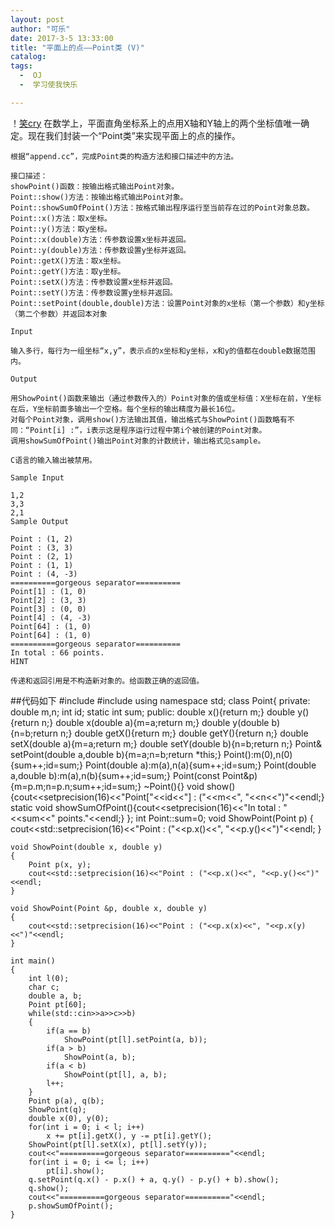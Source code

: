 ```yaml
---
layout: post
author: "可乐"
date: 2017-3-5 13:33:00
title: "平面上的点——Point类 (V)"
catalog:
tags:
  -  OJ
  -  学习使我快乐

---
```

！[笑cry](./img/2016-12-31.jpg)
	在数学上，平面直角坐标系上的点用X轴和Y轴上的两个坐标值唯一确定。现在我们封装一个“Point类”来实现平面上的点的操作。
	
	根据“append.cc”，完成Point类的构造方法和接口描述中的方法。
	
	接口描述：
	showPoint()函数：按输出格式输出Point对象。
	Point::show()方法：按输出格式输出Point对象。
	Point::showSumOfPoint()方法：按格式输出程序运行至当前存在过的Point对象总数。
	Point::x()方法：取x坐标。
	Point::y()方法：取y坐标。
	Point::x(double)方法：传参数设置x坐标并返回。
	Point::y(double)方法：传参数设置y坐标并返回。
	Point::getX()方法：取x坐标。
	Point::getY()方法：取y坐标。
	Point::setX()方法：传参数设置x坐标并返回。
	Point::setY()方法：传参数设置y坐标并返回。
	Point::setPoint(double,double)方法：设置Point对象的x坐标（第一个参数）和y坐标（第二个参数）并返回本对象
	
	Input  
	
	输入多行，每行为一组坐标“x,y”，表示点的x坐标和y坐标，x和y的值都在double数据范围内。
	
	Output  
	
	用ShowPoint()函数来输出（通过参数传入的）Point对象的值或坐标值：X坐标在前，Y坐标在后，Y坐标前面多输出一个空格。每个坐标的输出精度为最长16位。
	对每个Point对象，调用show()方法输出其值，输出格式与ShowPoint()函数略有不同：“Point[i] :”，i表示这是程序运行过程中第i个被创建的Point对象。
	调用showSumOfPoint()输出Point对象的计数统计，输出格式见sample。
	
	C语言的输入输出被禁用。
	
	Sample Input
	
	1,2
	3,3
	2,1
	Sample Output
	
	Point : (1, 2)
	Point : (3, 3)
	Point : (2, 1)
	Point : (1, 1)
	Point : (4, -3)
	==========gorgeous separator==========
	Point[1] : (1, 0)
	Point[2] : (3, 3)
	Point[3] : (0, 0)
	Point[4] : (4, -3)
	Point[64] : (1, 0)
	Point[64] : (1, 0)
	==========gorgeous separator==========
	In total : 66 points.
	HINT
	
	传递和返回引用是不构造新对象的。给函数正确的返回值。 


##代码如下
	#include <iostream>
    #include <iomanip>
	using namespace std;
	class Point{
	private:
	    double m,n;
	    int id;
	    static int sum;
	public:
	    double x(){return m;}
	    double y(){return n;}
	    double x(double a){m=a;return m;}
	    double y(double b){n=b;return n;}
	    double getX(){return m;}
	    double getY(){return n;}
	    double setX(double a){m=a;return m;}
	    double setY(double b){n=b;return n;}
	    Point& setPoint(double a,double b){m=a;n=b;return *this;}
	    Point():m(0),n(0){sum++;id=sum;}
	    Point(double a):m(a),n(a){sum++;id=sum;}
	    Point(double a,double b):m(a),n(b){sum++;id=sum;}
	    Point(const Point&p){m=p.m;n=p.n;sum++;id=sum;}
	    ~Point(){}
	    void show(){cout<<setprecision(16)<<"Point["<<id<<"] : ("<<m<<", "<<n<<")"<<endl;}
	    static void showSumOfPoint(){cout<<setprecision(16)<<"In total : "<<sum<<" points."<<endl;}
	};
	int Point::sum=0;
	void ShowPoint(Point p)
	{
	    cout<<std::setprecision(16)<<"Point : ("<<p.x()<<", "<<p.y()<<")"<<endl;
	}
	
	void ShowPoint(double x, double y)
	{
	    Point p(x, y);
	    cout<<std::setprecision(16)<<"Point : ("<<p.x()<<", "<<p.y()<<")"<<endl;
	}
	
	void ShowPoint(Point &p, double x, double y)
	{
	    cout<<std::setprecision(16)<<"Point : ("<<p.x(x)<<", "<<p.x(y)<<")"<<endl;
	}
	
	int main()
	{
	    int l(0);
	    char c;
	    double a, b;
	    Point pt[60];
	    while(std::cin>>a>>c>>b)
	    {
	        if(a == b)
	            ShowPoint(pt[l].setPoint(a, b));
	        if(a > b)
	            ShowPoint(a, b);
	        if(a < b)
	            ShowPoint(pt[l], a, b);
	        l++;
	    }
	    Point p(a), q(b);
	    ShowPoint(q);
	    double x(0), y(0);
	    for(int i = 0; i < l; i++)
	        x += pt[i].getX(), y -= pt[i].getY();
	    ShowPoint(pt[l].setX(x), pt[l].setY(y));
	    cout<<"==========gorgeous separator=========="<<endl;
	    for(int i = 0; i <= l; i++)
	        pt[i].show();
	    q.setPoint(q.x() - p.x() + a, q.y() - p.y() + b).show();
	    q.show();
	    cout<<"==========gorgeous separator=========="<<endl;
	    p.showSumOfPoint();
	}
